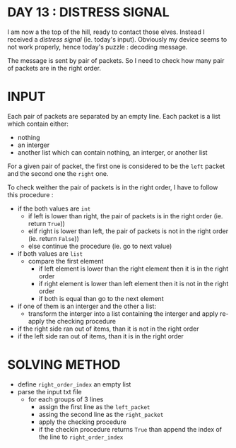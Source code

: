 # DAY 13 : DISTRESS SIGNAL

I am now a the top of the hill, ready to contact those elves. 
Instead I received a *distress signal* (ie. today's input). 
Obviously my device seems to not work properly, hence today's puzzle : decoding message.

The message is sent by pair of packets.
So I need to check how many pair of packets are in the right order. 

# INPUT

Each pair of packets are separated by an empty line. 
Each packet is a list which contain either:
- nothing
- an interger
- another list which can contain nothing, an interger, or another list

For a given pair of packet, the first one is considered to be the `left` packet and the second one the `right` one. 

To check weither the pair of packets is in the right order, I have to follow this procedure : 
- if the both values are `int`
    - if left is lower than right, the pair of packets is in the right order (ie. return `True`))
    - elif right is lower than left, the pair of packets is not in the right order (ie. return `False`))
    - else continue the procedure (ie. go to next value)
- if both values are `list`
    - compare the first element
        - if left element is lower than the right element then it is in the right order 
        - if right element is lower than left element then it is not in the right order
        - if both is equal than go to the next element
- if one of them is an interger and the other a list:
    - transform the interger into a list containing the interger and apply re-apply the checking procedure
- if the right side ran out of items, than it is not in the right order
- if the left side ran out of items, than it is in the right order

# SOLVING METHOD 

- define `right_order_index` an empty list
- parse the input txt file
    - for each groups of 3 lines
        - assign the first line as the `left_packet`
        - assing the second line as the `right_packet`
        - apply the checking procedure 
        - if the checkin procedure returns `True` than append the index of the line to `right_order_index`
